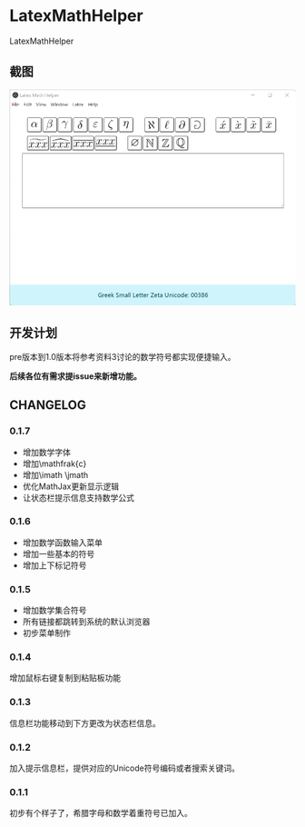 # LatexMathHelper
LatexMathHelper

## 截图

![latexMathHelper](./resources/latexMathHelper.png)

## 开发计划
pre版本到1.0版本将参考资料3讨论的数学符号都实现便捷输入。

**后续各位有需求提issue来新增功能。**

## CHANGELOG
### 0.1.7
- 增加数学字体
- 增加\mathfrak{c}
- 增加\imath \jmath
- 优化MathJax更新显示逻辑
- 让状态栏提示信息支持数学公式

### 0.1.6
- 增加数学函数输入菜单
- 增加一些基本的符号
- 增加上下标记符号

### 0.1.5
- 增加数学集合符号
- 所有链接都跳转到系统的默认浏览器
- 初步菜单制作


### 0.1.4
增加鼠标右键复制到粘贴板功能

### 0.1.3
信息栏功能移动到下方更改为状态栏信息。

### 0.1.2
加入提示信息栏，提供对应的Unicode符号编码或者搜索关键词。

### 0.1.1
初步有个样子了，希腊字母和数学着重符号已加入。
